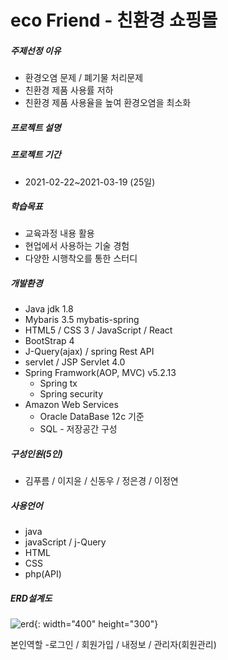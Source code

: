 # eco Friend - 친환경 쇼핑몰 

##### 주제선정 이유
* 환경오염 문제 / 폐기물 처리문제
* 친환경 제품 사용률 저하
* 친환경 제품 사용율을 높여 환경오염을 최소화

##### 프로젝트 설명

##### 프로젝트 기간
* 2021-02-22~2021-03-19 (25일)

##### 학습목표
* 교육과정 내용 활용
* 현업에서 사용하는 기술 경험
* 다양한 시행착오를 통한 스터디

##### 개발환경
* Java jdk 1.8
* Mybaris 3.5 mybatis-spring
* HTML5 / CSS 3 / JavaScript / React
* BootStrap 4
* J-Query(ajax) / spring Rest API
* servlet / JSP Servlet 4.0
* Spring Framwork(AOP, MVC) v5.2.13
  * Spring tx
  * Spring security
* Amazon Web Services
  * Oracle DataBase 12c 기준
  * SQL - 저장공간 구성

##### 구성인원(5인)
* 김푸름 / 이지윤 / 신동우 / 정은경 / 이정연

##### 사용언어
* java
* javaScript / j-Query
* HTML
* CSS
* php(API)

##### ERD설계도
![erd](https://user-images.githubusercontent.com/79494725/114125840-34e88400-9932-11eb-8b5a-188c9f72fc44.jpg){: width="400" height="300"}



본인역할
-로그인 / 회원가입 / 내정보 / 관리자(회원관리)



